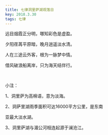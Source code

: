 ```yaml
---
title: 七律洞里萨湖观落日
key: 2018.3.30
tags: 七律
---
```


远目烟霞正分明，哪知彩色是虚盈。

夕阳荏苒平原暗，晚月逍遥淡水清。

人在三途云外客，根为一脉梦中情。

借风破浪船离岸，只为海天结伴行。

</br>

小注：

1、洞里萨为高棉语，意为淡海。

2、洞萨里湖雨季面积可达16000平方公里，是东南

亚最大淡水湖。

3、洞里萨湖与湄公河相连起源于澜沧江。

</br>

